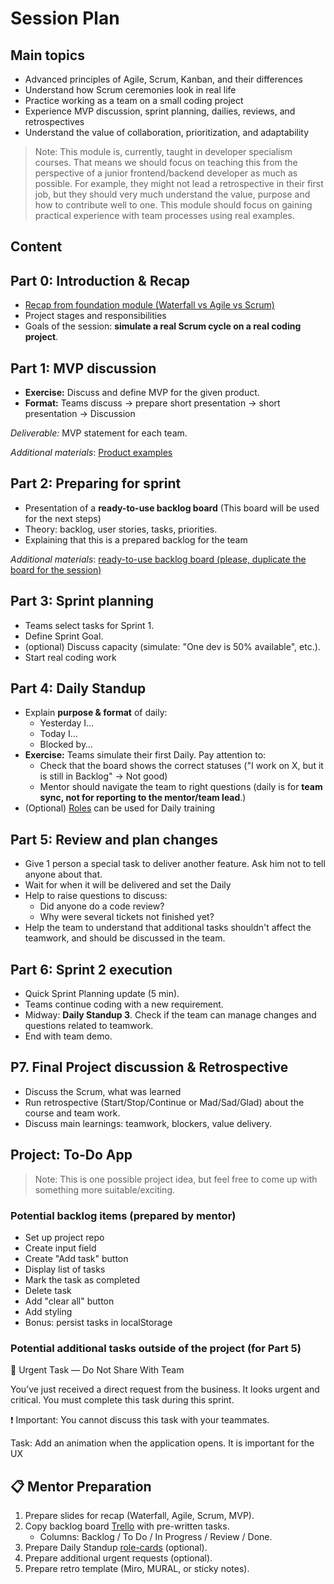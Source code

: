 # Session Plan

## Main topics

- Advanced principles of Agile, Scrum, Kanban, and their differences
- Understand how Scrum ceremonies look in real life
- Practice working as a team on a small coding project
- Experience MVP discussion, sprint planning, dailies, reviews, and retrospectives
- Understand the value of collaboration, prioritization, and adaptability

> Note: This module is, currently, taught in developer specialism courses. That means we should focus on teaching this from the perspective of a junior frontend/backend developer as much as possible. For example, they might not lead a retrospective in their first job, but they should very much understand the value, purpose and how to contribute well to one. This module should focus on gaining practical experience with team processes using real examples.

## Content

## Part 0: Introduction & Recap

- [Recap from foundation module (Waterfall vs Agile vs Scrum)](/courses/Foundation/team-processes-intro/week1/session-plan.md)
- Project stages and responsibilities
- Goals of the session: **simulate a real Scrum cycle on a real coding project**.

## Part 1: MVP discussion

- **Exercise:** Discuss and define MVP for the given product.
- **Format:** Teams discuss → prepare short presentation → short presentation → Discussion

_Deliverable:_ MVP statement for each team.

_Additional materials_: [Product examples](./Assets/Product-ideas.md)

## Part 2: Preparing for sprint

- Presentation of a **ready-to-use backlog board** (This board will be used for the next steps)
- Theory: backlog, user stories, tasks, priorities.
- Explaining that this is a prepared backlog for the team

_Additional materials_: [ready-to-use backlog board (please, duplicate the board for the session)](https://trello.com/invite/b/68da8a8d3a108dd4cf1a3b2c/ATTIb8058570d20e0fc2bc9d4a7d3fa366ac4D62A173/template-team-processes-module)

## Part 3: Sprint planning

- Teams select tasks for Sprint 1.
- Define Sprint Goal.
- (optional) Discuss capacity (simulate: "One dev is 50% available", etc.).
- Start real coding work

## Part 4: Daily Standup

- Explain **purpose & format** of daily:
  - Yesterday I…
  - Today I…
  - Blocked by…
- **Exercise:** Teams simulate their first Daily. Pay attention to:
  - Check that the board shows the correct statuses ("I work on X, but it is still in Backlog" → Not good)
  - Mentor should navigate the team to right questions (daily is for **team sync, not for reporting to the mentor/team lead**.)
- (Optional) [Roles](./Assets/Scrum-roles.md) can be used for Daily training

## Part 5: Review and plan changes

- Give 1 person a special task to deliver another feature. Ask him not to tell anyone about that.
- Wait for when it will be delivered and set the Daily
- Help to raise questions to discuss:
  - Did anyone do a code review?
  - Why were several tickets not finished yet?
- Help the team to understand that additional tasks shouldn't affect the teamwork, and should be discussed in the team.

## Part 6: Sprint 2 execution

- Quick Sprint Planning update (5 min).
- Teams continue coding with a new requirement.
- Midway: **Daily Standup 3**. Check if the team can manage changes and questions related to teamwork.
- End with team demo.

## P7. Final Project discussion & Retrospective

- Discuss the Scrum, what was learned
- Run retrospective (Start/Stop/Continue or Mad/Sad/Glad) about the course and team work.
- Discuss main learnings: teamwork, blockers, value delivery.

## Project: To-Do App

> Note: This is one possible project idea, but feel free to come up with something more suitable/exciting.

### Potential backlog items (prepared by mentor)

- Set up project repo
- Create input field
- Create "Add task" button
- Display list of tasks
- Mark the task as completed
- Delete task
- Add "clear all" button
- Add styling
- Bonus: persist tasks in localStorage

### Potential additional tasks outside of the project (for Part 5)

🚨 Urgent Task — Do Not Share With Team

You’ve just received a direct request from the business.
It looks urgent and critical.
You must complete this task during this sprint.

❗ Important: You cannot discuss this task with your teammates.

Task: Add an animation when the application opens. It is important for the UX

## 📋 Mentor Preparation

1. Prepare slides for recap (Waterfall, Agile, Scrum, MVP).
2. Copy backlog board [Trello](https://trello.com/invite/b/68da8a8d3a108dd4cf1a3b2c/ATTIb8058570d20e0fc2bc9d4a7d3fa366ac4D62A173/template-team-processes-module) with pre-written tasks.
   - Columns: Backlog / To Do / In Progress / Review / Done.
3. Prepare Daily Standup [role-cards](./Assets/Scrum-roles.md) (optional).
4. Prepare additional urgent requests (optional).
5. Prepare retro template (Miro, MURAL, or sticky notes).
